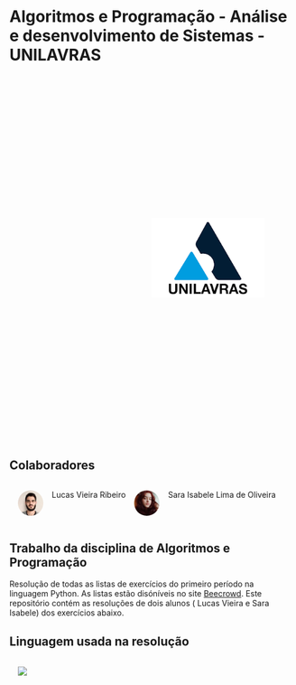 # Algoritmos e Programação - Análise e desenvolvimento de Sistemas - UNILAVRAS
<img style='width:200px;margin:50%;' src="images/logoUnilavras.png" />

## Colaboradores
<div style='display:flex;'>
  <img style='width:45px;margin:15px;border-radius:50%;' src="images/LucasMeuNamoradoLindo.jpg" />
  <p>Lucas Vieira Ribeiro</p>
  <img style='width:45px;margin:15px;border-radius:50%;' src="images/euSara.jpg" />
  <p>Sara Isabele Lima de Oliveira</p>
 </div>

## Trabalho da disciplina de Algoritmos e Programação
Resolução de todas as listas de exercícios do primeiro período na linguagem Python. As listas estão disóníveis no site [Beecrowd](https://www.beecrowd.com.br). Este repositório contém as resoluções de dois alunos ( Lucas Vieira e Sara Isabele) dos exercícios abaixo.

## Linguagem usada na resolução
<img style='width:45px;margin:15px;' src="https://cdn.jsdelivr.net/gh/devicons/devicon/icons/python/python-original-wordmark.svg" />
